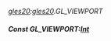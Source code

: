 _[gles20](../../modules/gles20/gles20-module.md):[gles20](../../modules/gles20/gles20-module.md).GL\_VIEWPORT_
##### Const GL\_VIEWPORT:[Int](../../modules/wonkey/wonkey-types-int.md)
